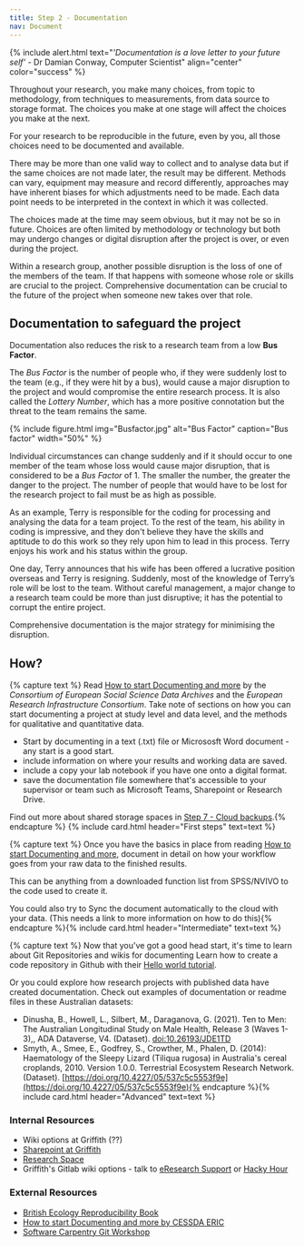 ```yaml
---
title: Step 2 - Documentation
nav: Document
---
```


{% include alert.html text="*'Documentation is a love letter to your future self'* - Dr Damian Conway, Computer Scientist" align="center" color="success" %}

Throughout your research, you make many choices, from topic to methodology, from techniques to measurements, from data source to storage format. The choices you make at one stage will affect the choices you make at the next.  

For your research to be reproducible in the future, even by you, all those choices need to be documented and available. 

There may be more than one valid way to collect and to analyse data but if the same choices are not made later, the result may be different. Methods can vary, equipment may measure and record differently, approaches may have inherent biases for which adjustments need to be made. Each data point needs to be interpreted in the context in which it was collected. 

The choices made at the time may seem obvious, but it may not be so in future. Choices are often limited by methodology or technology but both may undergo changes or digital disruption after the project is over, or even during the project.  

Within a research group, another possible disruption is the loss of one of the members of the team. If that happens with someone whose role or skills are crucial to the project. Comprehensive documentation can be crucial to the future of the project when someone new takes over that role. 

## Documentation to safeguard the project

Documentation also reduces the risk to a research team from a low **Bus Factor**. 

The *Bus Factor* is the number of people who, if they were suddenly lost to the team (e.g., if they were hit by a bus), would cause a major disruption to the project and would compromise the entire research process. It is also called the *Lottery Number*, which has a more positive connotation but the threat to the team remains the same. 

{% include figure.html img="Busfactor.jpg" alt="Bus Factor" caption="Bus factor" width="50%" %}

Individual circumstances can change suddenly and if it should occur to one member of the team whose loss would cause major disruption, that is considered to be a *Bus Factor* of 1. The smaller the number, the greater the danger to the project. The number of people that would have to be lost for the research project to fail must be as high as possible. 

As an example, Terry is responsible for the coding for processing and analysing the data for a team project. To the rest of the team, his ability in coding is impressive, and they don't believe they have the skills and aptitude to do this work so they rely upon him to lead in this process. Terry enjoys his work and his status within the group. 

One day, Terry announces that his wife has been offered a lucrative position overseas and Terry is resigning. Suddenly, most of the knowledge of Terry’s role will be lost to the team.  Without careful management, a major change to a research team could be more than just disruptive; it has the potential to corrupt the entire project. 

Comprehensive documentation is the major strategy for minimising the disruption. 

## How?
{% capture text %}
Read [How to start Documenting and more](https://www.cessda.eu/Training/Training-Resources/Library/Data-Management-Expert-Guide/2.-Organise-Document/Documentation-and-metadata) by the *Consortium of European Social Science Data Archives* and the *European Research Infrastructure Consortium*. Take note of sections on how you can start documenting a project at study level and data level, and the methods for qualitative and quantitative data. 
 
* Start by documenting in a text (.txt) file or Micrososft Word document - any start is a good start. 
* include information on where your results and working data are saved. 
* include a copy your lab notebook if you have one onto a digital format.  
* save the documentation file somewhere that's accessible to your supervisor or team such as Microsoft Teams, Sharepoint or Research Drive.  

Find out more about shared storage spaces in [Step 7 - Cloud backups](https://gulibrarysandbox.github.io/ten-repo/content/07-cloud.html).{% endcapture %}
{% include card.html header="First steps" text=text %}

{% capture text %}
Once you have the basics in place from reading [How to start Documenting and more](https://www.cessda.eu/Training/Training-Resources/Library/Data-Management-Expert-Guide/2.-Organise-Document/Documentation-and-metadata), document in detail on how your workflow goes from your raw data to the finished results. 

This can be anything from a downloaded function list from SPSS/NVIVO to the code used to create it. 

You could also try to Sync the document automatically to the cloud with your data. (This needs a link to more information on how to do this){% endcapture %}{% include card.html header="Intermediate" text=text %}

{% capture text %}
Now that you've got a good head start, it's time to learn about Git Repositories and wikis for documenting
Learn how to create a code repository in Github with their [Hello world tutorial](https://docs.github.com/en/get-started/quickstart/hello-world).

Or you could explore how research projects with published data have created documentation.
Check out examples of documentation or readme files in these Australian datasets:
* Dinusha, B., Howell, L., Silbert, M., Daraganova, G. (2021). Ten to Men: The Australian Longitudinal Study on Male Health, Release 3 (Waves 1-3),, ADA Dataverse, V4. (Dataset). [doi:10.26193/JDE1TD](doi:10.26193/JDE1TD)
* Smyth, A., Smee, E., Godfrey, S., Crowther, M., Phalen, D. (2014): Haematology of the Sleepy Lizard (Tiliqua rugosa) in Australia's cereal croplands, 2010. Version 1.0.0. Terrestrial Ecosystem Research Network. (Dataset). [https://doi.org/10.4227/05/537c5c5553f9e](https://doi.org/10.4227/05/537c5c5553f9e){% endcapture %}{% include card.html header="Advanced" text=text %}


### Internal Resources
* Wiki options at Griffith (??)
* [Sharepoint at Griffith](https://griffitheduau.sharepoint.com/sites/Productivity-Content/SitePages/SharePoint-Online.aspx)
* [Research Space](https://research-storage.griffith.edu.au/)
* Griffith's Gitlab wiki options - talk to [eResearch Support](https://www.griffith.edu.au/eresearch-services) or [Hacky Hour](https://www.griffith.edu.au/eresearch-services/hacky-hour)

### External Resources
* [British Ecology Reproducibility Book](https://www.britishecologicalsociety.org/wp-content/uploads/2017/12/guide-to-reproducible-code.pdf)
* [How to start Documenting and more by CESSDA ERIC](https://www.cessda.eu/Training/Training-Resources/Library/Data-Management-Expert-Guide/2.-Organise-Document/Documentation-and-metadata)
* [Software Carpentry Git Workshop](https://swcarpentry.github.io/git-novice/)
